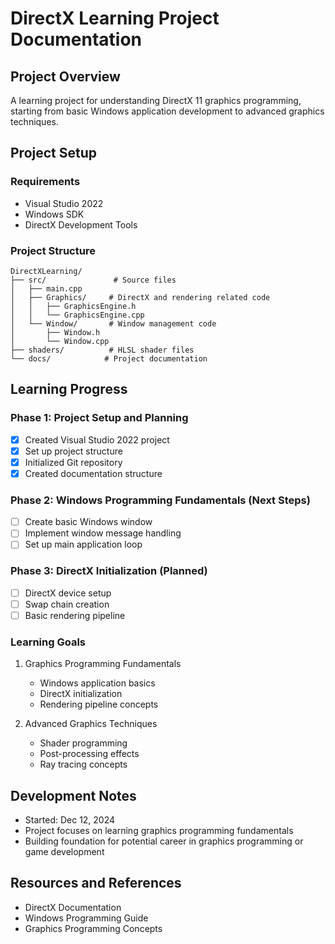 # DirectX Learning Project Documentation

## Project Overview
A learning project for understanding DirectX 11 graphics programming, starting from basic Windows application development to advanced graphics techniques.

## Project Setup
### Requirements
- Visual Studio 2022
- Windows SDK
- DirectX Development Tools

### Project Structure
```
DirectXLearning/
├── src/               # Source files
│   ├── main.cpp
│   ├── Graphics/     # DirectX and rendering related code
│   │   ├── GraphicsEngine.h
│   │   └── GraphicsEngine.cpp
│   └── Window/       # Window management code
│       ├── Window.h
│       └── Window.cpp
├── shaders/          # HLSL shader files
└── docs/            # Project documentation
```

## Learning Progress

### Phase 1: Project Setup and Planning
- [x] Created Visual Studio 2022 project
- [x] Set up project structure
- [x] Initialized Git repository
- [x] Created documentation structure

### Phase 2: Windows Programming Fundamentals (Next Steps)
- [ ] Create basic Windows window
- [ ] Implement window message handling
- [ ] Set up main application loop

### Phase 3: DirectX Initialization (Planned)
- [ ] DirectX device setup
- [ ] Swap chain creation
- [ ] Basic rendering pipeline

### Learning Goals
1. Graphics Programming Fundamentals
   - Windows application basics
   - DirectX initialization
   - Rendering pipeline concepts

2. Advanced Graphics Techniques
   - Shader programming
   - Post-processing effects
   - Ray tracing concepts

## Development Notes
- Started: Dec 12, 2024
- Project focuses on learning graphics programming fundamentals
- Building foundation for potential career in graphics programming or game development

## Resources and References
- DirectX Documentation
- Windows Programming Guide
- Graphics Programming Concepts
